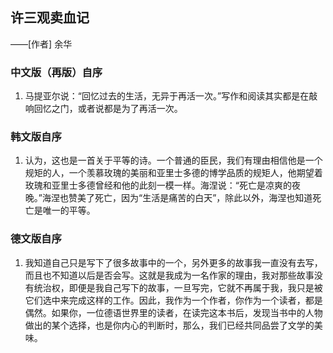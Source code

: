 ## 许三观卖血记

——[作者] 余华

### 中文版（再版）自序

1. 马提亚尔说：“回忆过去的生活，无异于再活一次。”写作和阅读其实都是在敲响回忆之门，或者说都是为了再活一次。

### 韩文版自序

1. 认为，这也是一首关于平等的诗。一个普通的臣民，我们有理由相信他是一个规矩的人，一个羡慕玫瑰的美丽和亚里士多德的博学品质的规矩人，他期望着玫瑰和亚里士多德曾经和他的此刻一模一样。海涅说：“死亡是凉爽的夜晚。”海涅也赞美了死亡，因为“生活是痛苦的白天”，除此以外，海涅也知道死亡是唯一的平等。

### 德文版自序

1. 我知道自己只是写下了很多故事中的一个，另外更多的故事我一直没有去写，而且也不知道以后是否会写。这就是我成为一名作家的理由，我对那些故事没有统治权，即便是我自己写下的故事，一旦写完，它就不再属于我，我只是被它们选中来完成这样的工作。因此，我作为一个作者，你作为一个读者，都是偶然。如果你，一位德语世界里的读者，在读完这本书后，发现当书中的人物做出的某个选择，也是你内心的判断时，那么，我们已经共同品尝了文学的美味。

